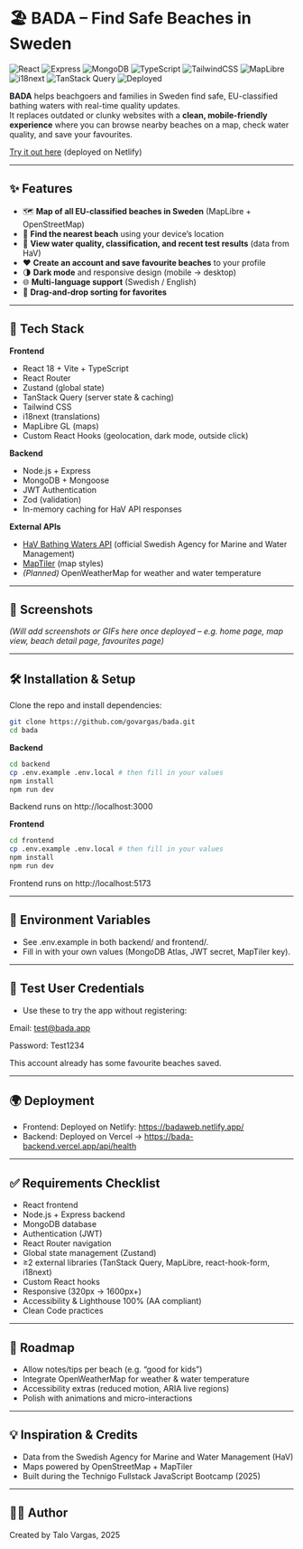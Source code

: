 # 🏖️ BADA – Find Safe Beaches in Sweden

![React](https://img.shields.io/badge/Frontend-React-61DAFB?logo=react&logoColor=white)
![Express](https://img.shields.io/badge/Backend-Express-000000?logo=express&logoColor=white)
![MongoDB](https://img.shields.io/badge/Database-MongoDB-47A248?logo=mongodb&logoColor=white)
![TypeScript](https://img.shields.io/badge/Code-TypeScript-3178C6?logo=typescript&logoColor=white)
![TailwindCSS](https://img.shields.io/badge/UI-Tailwind_CSS-38B2AC?logo=tailwind-css&logoColor=white)
![MapLibre](https://img.shields.io/badge/Maps-MapLibre-4264FB?logo=openstreetmap&logoColor=white)
![i18next](https://img.shields.io/badge/Translations-i18next-26A69A?logo=i18next&logoColor=white)
![TanStack Query](https://img.shields.io/badge/State-TanStack_Query-FF4154?logo=reactquery&logoColor=white)
![Deployed](https://img.shields.io/badge/Deployed-Vercel-000000?logo=vercel&logoColor=white)

**BADA** helps beachgoers and families in Sweden find safe, EU-classified bathing waters with real-time quality updates.  
It replaces outdated or clunky websites with a **clean, mobile-friendly experience** where you can browse nearby beaches on a map, check water quality, and save your favourites.

[Try it out here](https://badaweb.netlify.app/) (deployed on Netlify)

---

## ✨ Features

- 🗺 **Map of all EU-classified beaches in Sweden** (MapLibre + OpenStreetMap)
- 📍 **Find the nearest beach** using your device’s location
- 🔬 **View water quality, classification, and recent test results** (data from HaV)
- ❤️ **Create an account and save favourite beaches** to your profile
- 🌗 **Dark mode** and responsive design (mobile → desktop)
- 🌐 **Multi-language support** (Swedish / English)
- 🔀 **Drag-and-drop sorting for favorites**

---

## 🚀 Tech Stack

**Frontend**

- React 18 + Vite + TypeScript
- React Router
- Zustand (global state)
- TanStack Query (server state & caching)
- Tailwind CSS
- i18next (translations)
- MapLibre GL (maps)
- Custom React Hooks (geolocation, dark mode, outside click)

**Backend**

- Node.js + Express
- MongoDB + Mongoose
- JWT Authentication
- Zod (validation)
- In-memory caching for HaV API responses

**External APIs**

- [HaV Bathing Waters API](https://badplatsen.havochvatten.se/) (official Swedish Agency for Marine and Water Management)
- [MapTiler](https://www.maptiler.com/) (map styles)
- _(Planned)_ OpenWeatherMap for weather and water temperature

---

## 📸 Screenshots

_(Will add screenshots or GIFs here once deployed – e.g. home page, map view, beach detail page, favourites page)_

---

## 🛠 Installation & Setup

Clone the repo and install dependencies:

```bash
git clone https://github.com/govargas/bada.git
cd bada

```

**Backend**

```bash
cd backend
cp .env.example .env.local # then fill in your values
npm install
npm run dev

```

Backend runs on http://localhost:3000

**Frontend**

```bash
cd frontend
cp .env.example .env.local # then fill in your values
npm install
npm run dev

```

Frontend runs on http://localhost:5173

---

## 🔑 Environment Variables

- See .env.example in both backend/ and frontend/.
- Fill in with your own values (MongoDB Atlas, JWT secret, MapTiler key).

---

## 👤 Test User Credentials

- Use these to try the app without registering:

Email: test@bada.app

Password: Test1234

This account already has some favourite beaches saved.

---

## 🌍 Deployment

- Frontend: Deployed on Netlify: https://badaweb.netlify.app/
- Backend: Deployed on Vercel → https://bada-backend.vercel.app/api/health

---

## ✅ Requirements Checklist

- React frontend
- Node.js + Express backend
- MongoDB database
- Authentication (JWT)
- React Router navigation
- Global state management (Zustand)
- ≥2 external libraries (TanStack Query, MapLibre, react-hook-form, i18next)
- Custom React hooks
- Responsive (320px → 1600px+)
- Accessibility & Lighthouse 100% (AA compliant)
- Clean Code practices

---

## 🧭 Roadmap

- Allow notes/tips per beach (e.g. “good for kids”)
- Integrate OpenWeatherMap for weather & water temperature
- Accessibility extras (reduced motion, ARIA live regions)
- Polish with animations and micro-interactions

---

## 💡 Inspiration & Credits

- Data from the Swedish Agency for Marine and Water Management (HaV)
- Maps powered by OpenStreetMap + MapTiler
- Built during the Technigo Fullstack JavaScript Bootcamp (2025)

---

## 👨‍💻 Author

Created by Talo Vargas, 2025
